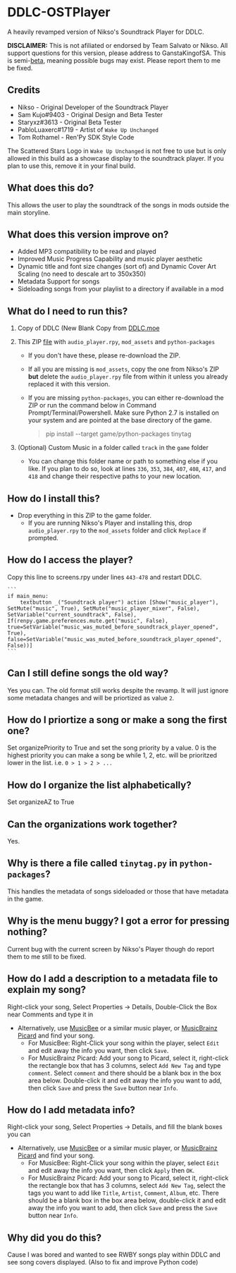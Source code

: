 # DDLC-OSTPlayer
A heavily revamped version of Nikso's Soundtrack Player for DDLC.

**DISCLAIMER:** This is not afiliated or endorsed by Team Salvato or Nikso. All support questions for this version, please address to GanstaKingofSA. This is semi-<ins>beta</ins>, meaning possible bugs may exist. Please report them to me be fixed.

## Credits
* Nikso - Original Developer of the Soundtrack Player
* Sam Kujo#9403 - Original Design and Beta Tester
* Staryxz#3613 - Original Beta Tester
* PabloLuaxerc#1719 - Artist of `Wake Up Unchanged`
* Tom Rothamel - Ren'Py SDK Style Code

The Scattered Stars Logo in `Wake Up Unchanged` is not free to use but is only allowed in this build as a showcase display to the soundtrack player. If you plan to use this, remove it in your final build.

## What does this do?
This allows the user to play the soundtrack of the songs in mods outside the main storyline.

## What does this version improve on?
- Added MP3 compatibility to be read and played
- Improved Music Progress Capability and music player aesthetic
- Dynamic title and font size changes (sort of) and Dynamic Cover Art Scaling (no need to descale art to 350x350)
- Metadata Support for songs
- Sideloading songs from your playlist to a directory if available in a mod

## What do I need to run this?
1. Copy of DDLC (New Blank Copy from [DDLC.moe](https://ddlc.moe)
2. This ZIP [file](https://github.com/GanstaKingofSA/DDLC-OSTPlayer/releases) with `audio_player.rpy`, `mod_assets` and `python-packages`
   * If you don't have these, please re-download the ZIP.
   * If all you are missing is `mod_assets`, copy the one from Nikso's ZIP **but** delete the `audio_player.rpy` file from within it unless you already replaced it with this version.
   * If you are missing `python-packages`, you can either re-download the ZIP or run the command below in Command Prompt/Terminal/Powershell. Make sure Python 2.7 is installed on your system and are pointed at the base directory of the game.
      
        > pip install --target game/python-packages tinytag

3. (Optional) Custom Music in a folder called `track` in the `game` folder
    * You can change this folder name or path to something else if you like. If you plan to do so, look at lines `336`, `353`, `384`, `407`, `408`, `417`, and `418` and change their respective paths to your new location.

## How do I install this?
* Drop everything in this ZIP to the game folder. 
    * If you are running Nikso's Player and installing this, drop `audio_player.rpy` to the `mod_assets` folder and click `Replace` if prompted.

## How do I access the player?
Copy this line to screens.rpy under lines `443-478` and restart DDLC.

    ```
    if main_menu:
        textbutton _("Soundtrack player") action [Show("music_player"), SetMute("music", True), SetMute("music_player_mixer", False), SetVariable("current_soundtrack", False), If(renpy.game.preferences.mute.get("music", False), true=SetVariable("music_was_muted_before_soundtrack_player_opened", True), false=SetVariable("music_was_muted_before_soundtrack_player_opened", False))]
    ```

## Can I still define songs the old way?
Yes you can. The old format still works despite the revamp. It will just ignore some metadata changes and will be priortized as value `2`.

## How do I priortize a song or make a song the first one?
Set organizePriority to True and set the song priority by a value. 0 is the highest priority you can make a song be while 1, 2, etc. will be prioritzed lower in the list. i.e. `0 > 1 > 2 > ...`

## How do I organize the list alphabetically?
Set organizeAZ to True

## Can the organizations work together?
Yes.

## Why is there a file called `tinytag.py` in `python-packages`?
This handles the metadata of songs sideloaded or those that have metadata in the game.

## Why is the menu buggy? I got a error for pressing nothing?
Current bug with the current screen by Nikso's Player though do report them to me still to be fixed.

## How do I add a description to a metadata file to explain my song?
Right-click your song, Select Properties -> Details, Double-Click the Box near Comments and type it in
* Alternatively, use [MusicBee](https://www.getmusicbee.com/) or a similar music player, or [MusicBrainz Picard](https://picard.musicbrainz.org/) and find your song.
  * For MusicBee: Right-Click your song within the player, select `Edit` and edit away the info you want, then click `Save`.
  * For MusicBrainz Picard: Add your song to Picard, select it, right-click the rectangle box that has 3 columns, select `Add New Tag` and type `comment`. Select `comment` and there should be a blank box in the box area below. Double-click it and edit away the info you want to add, then click `Save` and press the `Save` button near `Info`.

## How do I add metadata info?
Right-click your song, Select Properties -> Details, and fill the blank boxes you can
* Alternatively, use [MusicBee](https://www.getmusicbee.com/) or a similar music player, or [MusicBrainz Picard](https://picard.musicbrainz.org/) and find your song.
  * For MusicBee: Right-Click your song within the player, select `Edit` and edit away the info you want, then click `Apply` then `OK`.
  * For MusicBrainz Picard: Add your song to Picard, select it, right-click the rectangle box that has 3 columns, select `Add New Tag`, select the tags you want to add like `Title`, `Artist`, `Comment`, `Album`, etc. There should be a blank box in the box area below, double-click it and edit away the info you want to add, then click `Save` and press the `Save` button near `Info`.

## Why did you do this?
Cause I was bored and wanted to see RWBY songs play within DDLC and see song covers displayed. (Also to fix and improve Python code)